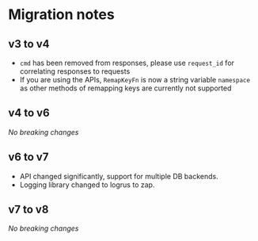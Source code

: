 # Migration notes

## v3 to v4

- `cmd` has been removed from responses, please use `request_id` for correlating responses to requests
- If you are using the APIs, `RemapKeyFn` is now a string variable `namespace` as other methods of remapping keys are currently not supported

## v4 to v6

*No breaking changes*

## v6 to v7

- API changed significantly, support for multiple DB backends.
- Logging library changed to logrus to zap.

## v7 to v8

*No breaking changes*

